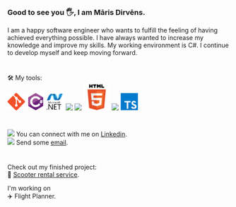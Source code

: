 ### Good to see you :raised_hand_with_fingers_splayed:, I am Māris Dirvēns.

I am a happy software engineer who wants to fulfill the feeling of having achieved everything possible. I have always wanted to increase my knowledge and improve my skills. My working environment is C#. I continue to develop myself and keep moving forward. 

#
:hammer_and_wrench: My tools:  
<img src="https://github.com/devicons/devicon/blob/master/icons/git/git-original.svg" ang="Git logo" width="40" length="40" />
<img src="https://github.com/devicons/devicon/blob/master/icons/csharp/csharp-original.svg" ang="C# logo" width="40" length="40" />
<img src="https://github.com/devicons/devicon/blob/master/icons/dot-net/dot-net-original-wordmark.svg" ang=".NET logo" width="40" length="40" />
<img src="https://symbols.getvecta.com/stencil_28/61_sql-database-generic.90b41636a8.svg" ang="SQL logo" width="40" length="40" />
<img src="https://upload.wikimedia.org/wikipedia/commons/5/5b/HTTP_logo.svg" ang="HTTP logo" width="60" length="60" />
<img src="https://github.com/devicons/devicon/blob/master/icons/html5/html5-original-wordmark.svg" ang="HTLM5 logo" width="60" length="60" />
<img src="https://cdn.worldvectorlogo.com/logos/css-3.svg" ang="CSS logo" width="40" length="40" />
<img src="https://github.com/devicons/devicon/blob/master/icons/typescript/typescript-original.svg" ang="TypeScript logo" width="40" length="40" />


#
<img src="https://cdn.worldvectorlogo.com/logos/linkedin-icon-2.svg" ang="Linkedin logo" width="20" length="20" /> You can connect with me on [Linkedin](https://www.linkedin.com/in/māris-dirvēns).   
<img src="https://cdn.worldvectorlogo.com/logos/official-gmail-icon-2020-.svg" ang="Gmail logo" width="20" length="20" /> Send some [email](maris.dirvens@Gmail.com).

#
Check out my finished project:  
:motor_scooter: [Scooter rental service](https://github.com/MDirvens/assignments/tree/main/scooterRentalService/scooterRental).  

I'm working on  
:airplane: Flight Planner.







